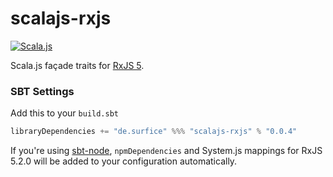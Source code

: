 scalajs-rxjs
============
[![Scala.js](https://www.scala-js.org/assets/badges/scalajs-0.6.17.svg)](https://www.scala-js.org)
<!-- [![Build Status](https://travis-ci.org/jokade/scalajs-rxjs.svg?branch=master)](https://travis-ci.org/jokade/scalajs-rxjs) -->

Scala.js façade traits for [RxJS 5](https://github.com/ReactiveX/rxjs).

### SBT Settings
Add this to your `build.sbt`
```scala
libraryDependencies += "de.surfice" %%% "scalajs-rxjs" % "0.0.4"
```

If you're using [sbt-node](https://github.com/jokade/sbt-node), `npmDependencies` and System.js mappings for RxJS 5.2.0 will be added to your configuration automatically.
